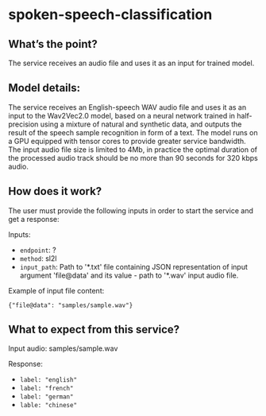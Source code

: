 # spoken-speech-classification

## What’s the point?

The service receives an audio file and uses it as an input for trained model.

## Model details:

The service receives an English-speech WAV audio file and uses it as an input to the Wav2Vec2.0 model, based on a neural network trained in half-precision using a mixture of natural and synthetic data, and outputs the result of the speech sample recognition in form of a text. The model runs on a GPU equipped with tensor cores to provide greater service bandwidth. The input audio file size is limited to 4Mb, in practice the optimal duration of the processed audio track should be no more than 90 seconds for 320 kbps audio.

## How does it work?

The user must provide the following inputs in order to start the service and get a response:

Inputs:

 -   `endpoint`: ?
 -   `method`: sl2l
 -   `input_path`: Path to '\*.txt' file containing JSON representation of input argument 'file@data' and its value - path to '\*.wav' input audio file.

Example of input file content:

```
{"file@data": "samples/sample.wav"}
```

## What to expect from this service?

Input audio: samples/sample.wav

Response: 
- `label: "english"`
- `label: "french"`
- `label: "german"`
- `lable: "chinese"`
